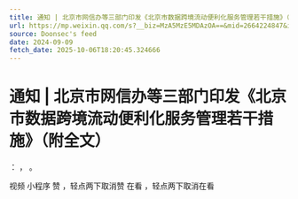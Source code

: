 ```yaml
---
title: 通知 | 北京市网信办等三部门印发《北京市数据跨境流动便利化服务管理若干措施》（附全文）
url: https://mp.weixin.qq.com/s?__biz=MzA5MzE5MDAzOA==&mid=2664224847&idx=7&sn=5c934c72e90bf4a3acf2831c0c483014
source: Doonsec's feed
date: 2024-09-09
fetch_date: 2025-10-06T18:20:45.324666
---
```


# 通知 | 北京市网信办等三部门印发《北京市数据跨境流动便利化服务管理若干措施》（附全文）

：
，
。

视频
小程序
赞
，轻点两下取消赞
在看
，轻点两下取消在看